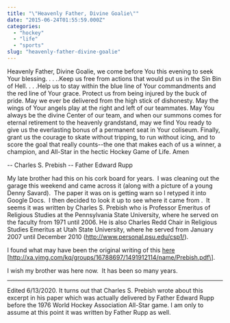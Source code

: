 ```yaml
---
title: "\"Heavenly Father, Divine Goalie\""
date: "2015-06-24T01:55:59.000Z"
categories: 
  - "hockey"
  - "life"
  - "sports"
slug: "heavenly-father-divine-goalie"
---
```


Heavenly Father, Divine Goalie, we come before You this evening to seek Your blessing. . . ..Keep us free from actions that would put us in the Sin Bin of Hell. . . .Help us to stay within the blue line of Your commandments and the red line of Your grace. Protect us from being injured by the buck of pride. May we ever be delivered from the high stick of dishonesty. May the wings of Your angels play at the right and left of our teammates. May You always be the divine Center of our team, and when our summons comes for eternal retirement to the heavenly grandstand, may we find You ready to give us the everlasting bonus of a permanent seat in Your coliseum. Finally, grant us the courage to skate without tripping, to run without icing, and to score the goal that really counts--the one that makes each of us a winner, a champion, and All-Star in the hectic Hockey Game of Life. Amen

\-- Charles S. Prebish -- Father Edward Rupp

My late brother had this on his cork board for years.  I was cleaning out the garage this weekend and came across it (along with a picture of a young Denny Savard).  The paper it was on is getting warn so I retyped it into Google Docs.  I then decided to look it up to see where it came from .  It seems it was written by Charles S. Prebish who is Professor Emeritus of Religious Studies at the Pennsylvania State University, where he served on the faculty from 1971 until 2006. He is also Charles Redd Chair in Religious Studies Emeritus at Utah State University, where he served from January 2007 until December 2010 (http://www.personal.psu.edu/csp1/).

I found what may have been the original writing of this [here](http://xa.yimg.com/kq/groups/16788697/1491912114/name/Prebish.pdf) \[http://xa.yimg.com/kq/groups/16788697/1491912114/name/Prebish.pdf\].

I wish my brother was here now.  It has been so many years.

* * *

Edited 6/13/2020. It turns out that Charles S. Prebish wrote about this excerpt in his paper which was actually delivered by Father Edward Rupp before the 1976 World Hockey Association All-Star game. I am only to assume at this point it was written by Father Rupp as well.
